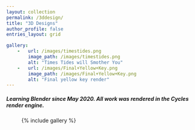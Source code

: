 ```yaml
---
layout: collection
permalink: /3ddesign/
title: "3D Designs"
author_profile: false
entries_layout: grid

gallery:
    -   url: /images/timestides.png
        image_path: /images/timestides.png
        alt: "Times Tides will Smother You"
    -   url: /images/Final+Yellow+Key.png
        image_path: /images/Final+Yellow+Key.png
        alt: "Final yellow key render"
---
```


##### Learning Blender since May 2020. All work was rendered in the Cycles render engine.
<figure>
    {% include gallery %}
</figure>

<!-- <figure>
   <a href="/images/timestides.png">
   <img src="/images/timestides.png"
      alt="Times Tide will Smother You" />
   </a>
</figure>

<figure>
   <a href="/images/Final+Yellow+Key.png">
   <img src="/images/Final+Yellow+Key.png"
      alt="Final Yellow Key Render" />
   </a>
</figure> -->